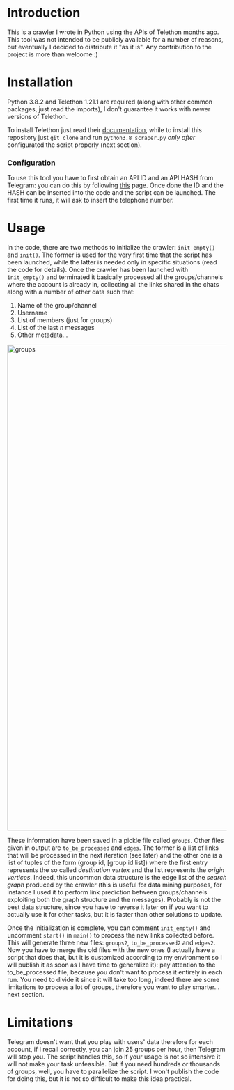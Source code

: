 # Introduction
This is a crawler I wrote in Python using the APIs of Telethon months ago. This tool was not intended to be publicly available for a number of reasons, but eventually I decided to distribute it "as it is". Any contribution to the project is more than welcome :)

# Installation

Python 3.8.2 and Telethon 1.21.1 are required (along with other common packages, just read the imports), I don't guarantee it works with newer versions of Telethon.

To install Telethon just read their [documentation](https://docs.telethon.dev/en/latest/basic/installation.html), while to install this repository just `git clone` and run `python3.8 scraper.py` *only after* configurated the script properly (next section).

### Configuration

To use this tool you have to first obtain an API ID and an API HASH from Telegram: you can do this by following [this](https://my.telegram.org/auth) page.
Once done the ID and the HASH can be inserted into the code and the script can be launched. The first time it runs, it will ask to insert the telephone number.

# Usage

In the code, there are two methods to initialize the crawler: `init_empty()` and `init()`. The former is used for the very first time that the script has been launched, while the latter is needed only in specific situations (read the code for details). Once the crawler has been launched with `init_empty()` and terminated it basically processed all the groups/channels where the account is already in, collecting all the links shared in the chats along with a number of other data such that:

1. Name of the group/channel
2. Username
4. List of members (just for groups)
5. List of the last *n* messages
6. Other metadata...

<img width="1117" alt="groups" src="https://user-images.githubusercontent.com/12884117/148424182-80aa92c6-c501-481c-bbf6-4552a0c16bac.png">

These information have been saved in a pickle file called `groups`. Other files given in output are `to_be_processed` and `edges`. The former is a list of links that will be processed in the next iteration (see later) and the other one is a list of tuples of the form (group id, [group id list]) where the first entry represents the so called *destination vertex* and the list represents the *origin vertices*. Indeed, this uncommon data structure is the edge list of the *search graph* produced by the crawler (this is useful for data mining purposes, for instance I used it to perform link prediction between groups/channels exploiting both the graph structure and the messages). Probably is not the best data structure, since you have to reverse it later on if you want to actually use it for other tasks, but it is faster than other solutions to update.

Once the initialization is complete, you can comment `init_empty()` and uncomment `start()` in `main()` to process the new links collected before. This will generate three new files: `groups2`, `to_be_processed2` and `edges2`. Now you have to merge the old files with the new ones (I actually have a script that does that, but it is customized according to my environment so I will publish it as soon as I have time to generalize it): pay attention to the to_be_processed file, because you don't want to process it entirely in each run. You need to divide it since it will take too long, indeed there are some limitations to process a lot of groups, therefore you want to play smarter... next section.

# Limitations

Telegram doesn't want that you play with users' data therefore for each account, if I recall correctly, you can join 25 groups per hour, then Telegram will stop you. The script handles this, so if your usage is not so intensive it will not make your task unfeasible. But if you need hundreds or thousands of groups, well, you have to parallelize the script. I won't publish the code for doing this, but it is not so difficult to make this idea practical.
